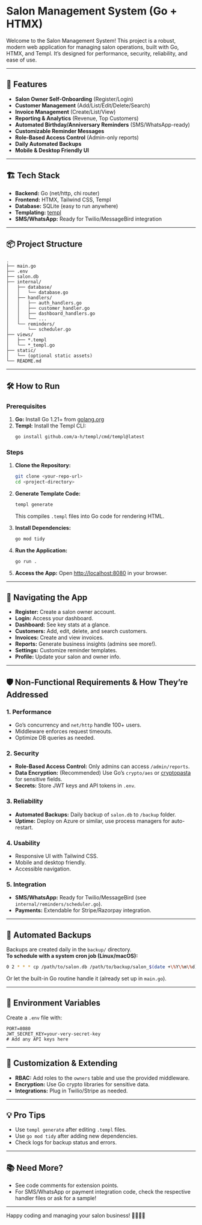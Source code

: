 # Salon Management System (Go + HTMX)

Welcome to the Salon Management System! This project is a robust, modern web application for managing salon operations, built with Go, HTMX, and Templ. It’s designed for performance, security, reliability, and ease of use.

---

## 🚀 Features

- **Salon Owner Self-Onboarding** (Register/Login)
- **Customer Management** (Add/List/Edit/Delete/Search)
- **Invoice Management** (Create/List/View)
- **Reporting & Analytics** (Revenue, Top Customers)
- **Automated Birthday/Anniversary Reminders** (SMS/WhatsApp-ready)
- **Customizable Reminder Messages**
- **Role-Based Access Control** (Admin-only reports)
- **Daily Automated Backups**
- **Mobile & Desktop Friendly UI**

---

## 🏗️ Tech Stack

- **Backend:** Go (net/http, chi router)
- **Frontend:** HTMX, Tailwind CSS, Templ
- **Database:** SQLite (easy to run anywhere)
- **Templating:** [templ](https://templ.guide/)
- **SMS/WhatsApp:** Ready for Twilio/MessageBird integration

---

## 📦 Project Structure

```
.
├── main.go
├── .env
├── salon.db
├── internal/
│   ├── database/
│   │   └── database.go
│   ├── handlers/
│   │   ├── auth_handlers.go
│   │   ├── customer_handler.go
│   │   ├── dashboard_handlers.go
│   │   └── ...
│   └── reminders/
│       └── scheduler.go
├── views/
│   ├── *.templ
│   └── *_templ.go
├── static/
│   └── (optional static assets)
└── README.md
```

---

## 🛠️ How to Run

### Prerequisites

1. **Go:** Install Go 1.21+ from [golang.org](https://golang.org/dl/)
2. **Templ:** Install the Templ CLI:
   ```bash
   go install github.com/a-h/templ/cmd/templ@latest
   ```

### Steps

1. **Clone the Repository:**
   ```bash
   git clone <your-repo-url>
   cd <project-directory>
   ```

2. **Generate Template Code:**
   ```bash
   templ generate
   ```
   This compiles `.templ` files into Go code for rendering HTML.

3. **Install Dependencies:**
   ```bash
   go mod tidy
   ```

4. **Run the Application:**
   ```bash
   go run .
   ```

5. **Access the App:**
   Open [http://localhost:8080](http://localhost:8080) in your browser.

---

## 🌟 Navigating the App

- **Register:** Create a salon owner account.
- **Login:** Access your dashboard.
- **Dashboard:** See key stats at a glance.
- **Customers:** Add, edit, delete, and search customers.
- **Invoices:** Create and view invoices.
- **Reports:** Generate business insights (admins see more!).
- **Settings:** Customize reminder templates.
- **Profile:** Update your salon and owner info.

---

## 🛡️ Non-Functional Requirements & How They’re Addressed

### 1. Performance
- Go’s concurrency and `net/http` handle 100+ users.
- Middleware enforces request timeouts.
- Optimize DB queries as needed.

### 2. Security
- **Role-Based Access Control:** Only admins can access `/admin/reports`.
- **Data Encryption:** (Recommended) Use Go’s `crypto/aes` or [cryptopasta](https://github.com/gtank/cryptopasta) for sensitive fields.
- **Secrets:** Store JWT keys and API tokens in `.env`.

### 3. Reliability
- **Automated Backups:** Daily backup of `salon.db` to `/backup` folder.
- **Uptime:** Deploy on Azure or similar, use process managers for auto-restart.

### 4. Usability
- Responsive UI with Tailwind CSS.
- Mobile and desktop friendly.
- Accessible navigation.

### 5. Integration
- **SMS/WhatsApp:** Ready for Twilio/MessageBird (see `internal/reminders/scheduler.go`).
- **Payments:** Extendable for Stripe/Razorpay integration.

---

## 🔄 Automated Backups

Backups are created daily in the `backup/` directory.  
**To schedule with a system cron job (Linux/macOS):**
```sh
0 2 * * * cp /path/to/salon.db /path/to/backup/salon_$(date +\%Y\%m\%d).db
```
Or let the built-in Go routine handle it (already set up in `main.go`).

---

## 🔑 Environment Variables

Create a `.env` file with:
```
PORT=8080
JWT_SECRET_KEY=your-very-secret-key
# Add any API keys here
```

---

## 📝 Customization & Extending

- **RBAC:** Add roles to the `owners` table and use the provided middleware.
- **Encryption:** Use Go crypto libraries for sensitive data.
- **Integrations:** Plug in Twilio/Stripe as needed.

---

## 💡 Pro Tips

- Use `templ generate` after editing `.templ` files.
- Use `go mod tidy` after adding new dependencies.
- Check logs for backup status and errors.

---

## 📚 Need More?

- See code comments for extension points.
- For SMS/WhatsApp or payment integration code, check the respective handler files or ask for a sample!

---

Happy coding and managing your salon business! 💇‍♀️💅💈
